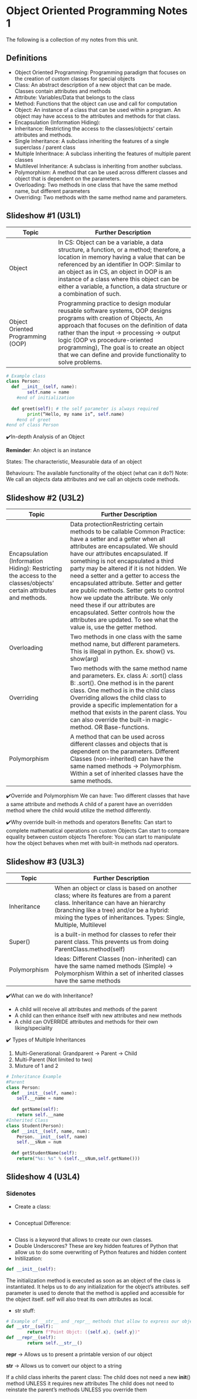 # Object Oriented Programming Notes 1

The following is a collection of my notes from this unit.

## Definitions
- Object Oriented Programming: Programming paradigm that focuses on the creation of custom classes for special objects
- Class: An abstract description of a new object that can be made. Classes contain attributes and methods
- Attribute: Variables/Data that belongs to the class
- Method: Functions that the object can use and call for computation
- Object: An instance of a class that can be used within a program. An object may have access to the attributes and methods for that class. 
- Encapsulation (Information Hiding):
- Inheritance: Restricting the access to the classes/objects’ certain attributes and methods.
- Single Inheritance: A subclass inheriting the features of a single superclass / parent class
- Multiple Inheritnace: A subclass inheriting the features of  multiple parent classes
- Multilevel Inheritance: A subclass is inheriting from another subclass.
- Polymorphism: A method that can be used across different classes and object that is dependent on the parameters.
- Overloading: Two methods in one class that have the same method name, but different parameters
- Overriding: Two methods with the same method name and parameters.

## Slideshow #1 (U3L1)
| Topic | Further Description |
| ----- | ------------------- |
| Object | In CS: Object can be a variable, a data structure, a function, or a method; therefore, a location in memory having a value that can be referenced by an identifier In OOP: Similar to an object as in CS, an object in OOP is an instance of a class where this object can be either a variable, a function, a data structure or a combination of such.|
| Object Oriented Programming (OOP) | Programming practice to design modular reusable software systems, OOP designs programs with creation of Objects, An approach that focuses on the definition of data rather than the input → processing → output logic (OOP vs procedure-oriented programming), The goal is to create an object that we can define and provide functionality to solve problems. |
```python
# Example class
class Person:
  def __init__(self, name):
		self.name = name
	#end of initialization
	
  def greet(self): # the self parameter is always required
		print(“Hello, my name is”, self.name)
	#end of greet
#end of class Person
```


✔️In-depth Analysis of an Object

__Reminder__: An object is an instance

States: The characteristic, Measurable data of an object

Behaviours: The available functionality of the object (what can it do?)
Note: We call an objects data attributes and we call an objects code methods. 

## Slideshow #2 (U3L2)
| Topic | Further Description |
| ----- | ------------------- |
|Encapsulation (Information Hiding): Restricting the access to the classes/objects’ certain attributes and methods.|Data protectionRestricting certain methods to be callable Common Practice: have a setter and a getter when all attributes are encapsulated. We should have our attributes encapsulated. If something is not encapsulated a third party may be altered if it is not hidden. We need a setter and a getter to access the encapsulated attribute. Setter and getter are public methods. Setter gets to control how we update the attribute. We only need these if our attributes are encapsulated. Setter controls how the attributes are updated. To see what the value is, use the getter method.|
|Overloading|Two methods in one class with the same method name, but different parameters. This is illegal in python. Ex. show() vs. show(arg)
|Overriding|Two methods with the same method name and parameters. Ex. class A: .sort() class B: .sort(). One method is in the parent class. One method is in the child class Overriding allows the child class to provide a specific implementation for a method that exists in the parent class. You can also override the built-in magic-method. OR Base-functions.|
|Polymorphism|A method that can be used across different classes and objects that is dependent on the parameters. Different Classes (non-inherited) can have the same named methods → Polymorphism. Within a set of inherited classes have the same methods.|

✔️Override and Polymorphism
We can have:
Two different classes that have a same attribute and methods
A child of a parent have an overridden method where the child would utilize the method differently.


✔️Why override built-in methods and operators
Benefits:
Can start to complete mathematical operations on custom Objects
Can start to compare equality between custom objects
Therefore: You can start to manipulate how the object behaves when met with built-in methods nad operators.


## Slideshow #3 (U3L3)
| Topic | Further Description |
| ----- | ------------------- |
| Inheritance | When an object or class is based on another class; where its features are from a parent class. Inheritance can have an hierarchy (branching like a tree) and/or be a hybrid: mixing the types of inheritances. Types: Single, Multiple, Multilevel|
| Super() | is a built-in method for classes to refer their parent class. This prevents us from doing ParentClass.method(self)|
| Polymorphism | Ideas: Different Classes (non-inherited) can have the same named methods (Simple) → Polymorphism Within a set of inherited classes have the same methods |

✔️What can we do with Inheritance?
- A child will receive all attributes and methods of the parent
- A child can then enhance itself with new attributes and new methods
- A child can OVERRIDE attributes and methods for their own liking/speciality

✔️ Types of Multiple Inheritances
1. Multi-Generational: Grandparent → Parent → Child
2. Multi-Parent (Not limited to two)
3. Mixture of 1 and 2

```python
# Inheritance Example
#Parent
class Person:
  def __init__(self, name):
  	self.__name = name 
  
  def getName(self):
    return self.__name
#Inherited Class
class Student(Person):
  def __init__(self, name, num):
    Person.__init__(self, name)
    self.__sNum = num
  
  def getStudentName(self):
    return("%s: %s" % (self.__sNum,self.getName()))
```

## Slideshow 4 (U3L4)



### Sidenotes
- Create a class:
```python

```
- Conceptual Difference:
```python

```
- Class is a keyword that allows to create our own classes.
- Double Underscores? These are key hidden features of Python that allow us to do some overwriting of Python features and hidden content
- Initilization:
```python
def __init__(self):
```
The initialization method is executed as soon as an object of the class is instantiated.
It helps us to do any initialization for the object’s attributes.
self parameter is used to denote that the method is applied and accessible for the object itself.
self will also treat its own attributes as local.
- str stuff: 
```python
# Example of __str__ and _repr__ methods that allow to express our objects are string outputs.
def __str__(self):
        return f"Point Objct: ({self.x}, {self.y})"
def __repr__(self):
        return self.__str__()
```
__repr__ → Allows us to present a printable version of our object

__str__ → Allows us to convert our object to a string

If a child class inherits the parent class:
The child does not need a new __init__() method UNLESS it requires new attributes
The child does not need to reinstate the parent’s methods UNLESS you override them
